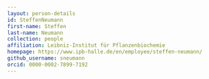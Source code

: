 ```yaml
---
layout: person-details
id: SteffenNeumann
first-name: Steffen
last-name: Neumann
collection: people
affiliation: Leibniz-Institut für Pflanzenbiochemie
homepage: https://www.ipb-halle.de/en/employee/steffen-neumann/
github_username: sneumann
orcid: 0000-0002-7899-7192
---
```

